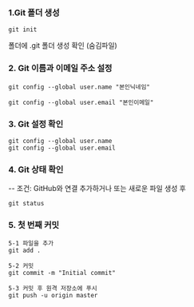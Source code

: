### 1.Git 폴더 생성
```
git init
```
폴더에 .git 폴더 생성 확인 (숨김파일)


### 2. Git 이름과 이메일 주소 설정
```
git config --global user.name "본인닉네임"

git config --global user.email "본인이메일"
```

### 3. Git 설정 확인
```
git config --global user.name
git config --global user.email
```

### 4. Git 상태 확인

-- 조건: GitHub와 연결 추가하거나 또는 새로운 파일 생성 후

```
git status
```

### 5. 첫 번째 커밋
```
5-1 파일을 추가
git add .

5-2 커밋
git commit -m "Initial commit"

5-3 커밋 후 원격 저장소에 푸시
git push -u origin master
```


